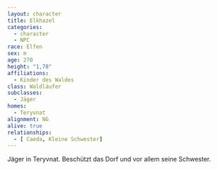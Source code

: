 ```yaml
---
layout: character
title: Elkhazel
categories:
  - character
  - NPC
race: Elfen
sex: m
age: 270
height: "1,78"
affiliations:
  - Kinder des Waldes 
class: Waldläufer
subclasses:
  - Jäger
homes:
  - Teryvnat
alignment: NG
alive: true
relationships:
  - [ Caeda, Kleine Schwester]
---
```


Jäger in Teryvnat. Beschützt das Dorf und vor allem seine Schwester.